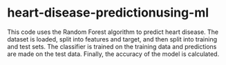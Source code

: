 # heart-disease-predictionusing-ml
This code uses the Random Forest algorithm to predict heart disease. The dataset is loaded, split into features and target, and then split into training and test sets. The classifier is trained on the training data and predictions are made on the test data. Finally, the accuracy of the model is calculated.
